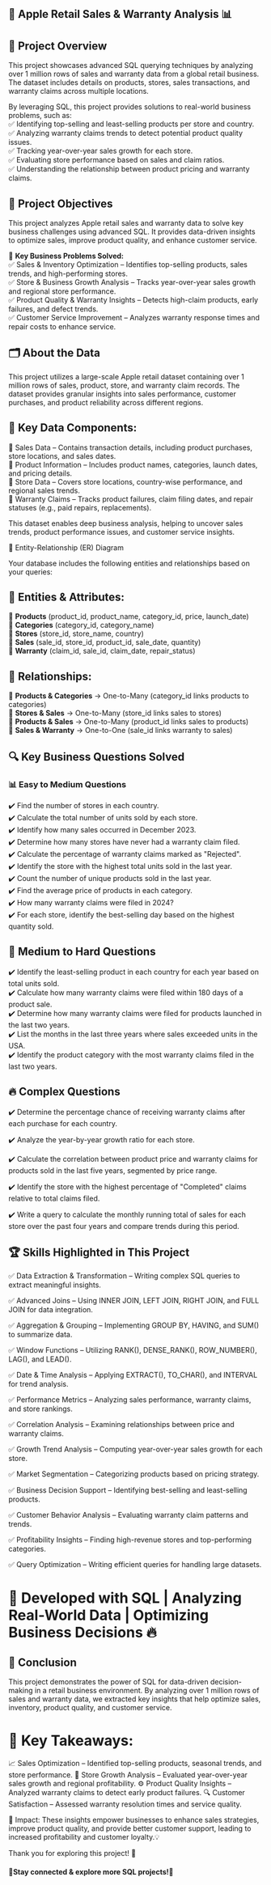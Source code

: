 ## 🍏 Apple Retail Sales & Warranty Analysis 📊

## 📁 Project Overview

This project showcases advanced SQL querying techniques by analyzing over 1 million rows of sales and warranty data from a global retail business. The dataset includes details on products, stores, sales transactions, and warranty claims across multiple locations.

By leveraging SQL, this project provides solutions to real-world business problems, such as:  
✅ Identifying top-selling and least-selling products per store and country.  
✅ Analyzing warranty claims trends to detect potential product quality issues.  
✅ Tracking year-over-year sales growth for each store.  
✅ Evaluating store performance based on sales and claim ratios.  
✅ Understanding the relationship between product pricing and warranty claims.  

## 🎯 Project Objectives

This project analyzes Apple retail sales and warranty data to solve key business challenges using advanced SQL. It provides data-driven insights to optimize sales, improve product quality, and enhance customer service.

🔑 **Key Business Problems Solved:**  
✅ Sales & Inventory Optimization – Identifies top-selling products, sales trends, and high-performing stores.  
✅ Store & Business Growth Analysis – Tracks year-over-year sales growth and regional store performance.  
✅ Product Quality & Warranty Insights – Detects high-claim products, early failures, and defect trends.  
✅ Customer Service Improvement – Analyzes warranty response times and repair costs to enhance service.  

## 🗂 About the Data

This project utilizes a large-scale Apple retail dataset containing over 1 million rows of sales, product, store, and warranty claim records. The dataset provides granular insights into sales performance, customer purchases, and product reliability across different regions.

## 📌 Key Data Components:

🔹 Sales Data – Contains transaction details, including product purchases, store locations, and sales dates.  
🔹 Product Information – Includes product names, categories, launch dates, and pricing details.  
🔹 Store Data – Covers store locations, country-wise performance, and regional sales trends.  
🔹 Warranty Claims – Tracks product failures, claim filing dates, and repair statuses (e.g., paid repairs, replacements).  

This dataset enables deep business analysis, helping to uncover sales trends, product performance issues, and customer service insights.

🔗 Entity-Relationship (ER) Diagram

Your database includes the following entities and relationships based on your queries:

## 📌 Entities & Attributes:

📌 **Products** (product_id, product_name, category_id, price, launch_date)  
📌 **Categories** (category_id, category_name)  
📌 **Stores** (store_id, store_name, country)  
📌 **Sales** (sale_id, store_id, product_id, sale_date, quantity)  
📌 **Warranty** (claim_id, sale_id, claim_date, repair_status)  

## 🔗 Relationships:

🔗 **Products & Categories** → One-to-Many (category_id links products to categories)  
🔗 **Stores & Sales** → One-to-Many (store_id links sales to stores)  
🔗 **Products & Sales** → One-to-Many (product_id links sales to products)  
🔗 **Sales & Warranty** → One-to-One (sale_id links warranty to sales)  

## 🔍 Key Business Questions Solved

### 📊 Easy to Medium Questions  
✔️ Find the number of stores in each country.  
✔️ Calculate the total number of units sold by each store.  
✔️ Identify how many sales occurred in December 2023.  
✔️ Determine how many stores have never had a warranty claim filed.  
✔️ Calculate the percentage of warranty claims marked as "Rejected".  
✔️ Identify the store with the highest total units sold in the last year.  
✔️ Count the number of unique products sold in the last year.  
✔️ Find the average price of products in each category.  
✔️ How many warranty claims were filed in 2024?  
✔️ For each store, identify the best-selling day based on the highest quantity sold.  

## 🚀 Medium to Hard Questions

✔️ Identify the least-selling product in each country for each year based on total units sold.  
✔️ Calculate how many warranty claims were filed within 180 days of a product sale.  
✔️ Determine how many warranty claims were filed for products launched in the last two years.  
✔️ List the months in the last three years where sales exceeded units in the USA.  
✔️ Identify the product category with the most warranty claims filed in the last two years.  

## 🔥 Complex Questions
✔️ Determine the percentage chance of receiving warranty claims after each purchase for each country.

✔️ Analyze the year-by-year growth ratio for each store.

✔️ Calculate the correlation between product price and warranty claims for products sold in the last five years, segmented by price range.

✔️ Identify the store with the highest percentage of "Completed" claims relative to total claims filed.

✔️ Write a query to calculate the monthly running total of sales for each store over the past four years and compare trends during this period.


## 🏆 Skills Highlighted in This Project

✅ Data Extraction & Transformation – Writing complex SQL queries to extract meaningful insights.  

✅ Advanced Joins – Using INNER JOIN, LEFT JOIN, RIGHT JOIN, and FULL JOIN for data integration.  

✅ Aggregation & Grouping – Implementing GROUP BY, HAVING, and SUM() to summarize data.  

✅ Window Functions – Utilizing RANK(), DENSE_RANK(), ROW_NUMBER(), LAG(), and LEAD().  

✅ Date & Time Analysis – Applying EXTRACT(), TO_CHAR(), and INTERVAL for trend analysis.  

✅ Performance Metrics – Analyzing sales performance, warranty claims, and store rankings.  

✅ Correlation Analysis – Examining relationships between price and warranty claims.  

✅ Growth Trend Analysis – Computing year-over-year sales growth for each store.  

✅ Market Segmentation – Categorizing products based on pricing strategy.  

✅ Business Decision Support – Identifying best-selling and least-selling products.  

✅ Customer Behavior Analysis – Evaluating warranty claim patterns and trends.  

✅ Profitability Insights – Finding high-revenue stores and top-performing categories.  

✅ Query Optimization – Writing efficient queries for handling large datasets.  


# 📌 Developed with SQL | Analyzing Real-World Data | Optimizing Business Decisions 🔥

## 🎯 Conclusion
This project demonstrates the power of SQL for data-driven decision-making in a retail business environment. By analyzing over 1 million rows of sales and warranty data, we extracted key insights that help optimize sales, inventory, product quality, and customer service.

# 🔹 Key Takeaways:

📈 Sales Optimization – Identified top-selling products, seasonal trends, and store performance.
🏪 Store Growth Analysis – Evaluated year-over-year sales growth and regional profitability.
⚙️ Product Quality Insights – Analyzed warranty claims to detect early product failures.
🔍 Customer Satisfaction – Assessed warranty resolution times and service quality.

🚀 Impact:
These insights empower businesses to enhance sales strategies, improve product quality, and provide better customer support, leading to increased profitability and customer loyalty.💡

Thank you for exploring this project! 💙  
#### 🔗Stay connected & explore more SQL projects!🚀







